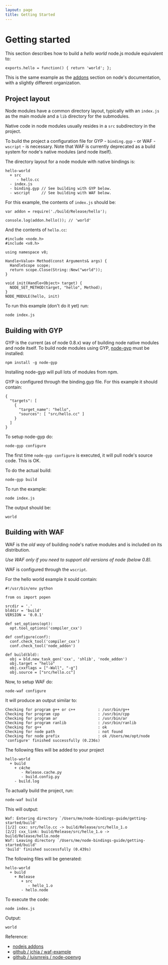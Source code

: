 ```yaml
---
layout: page
title: Getting Started
---
```

# Getting started

This section describes how to build a _hello world_ node.js module equivalent to:

    exports.hello = function() { return 'world'; };

This is the same example as the [addons](http://nodejs.org/api/addons.html) section on node's documentation, with a slightly different organization.

## Project layout

Node modules have a common directory layout, typically with an `index.js` as the main module and a `lib` directory for the submodules.

Native code in node modules usually resides in a `src` subdirectory in the project.

To build the project a configuration file for GYP - `binding.gyp` - or WAF - `wscript` - is necessary. Note that WAF is currently deprecated as a build system for node's native modules (and node itself).

The directory layout for a node module with native bindings is:

    hello-world
      + src
         - hello.cc
      - index.js
      - binding.gyp // See building with GYP below.
      - wscript     // See building with WAF below.

For this example, the contents of `index.js` should be:

    var addon = require('./build/Release/hello');

    console.log(addon.hello()); // 'world'

And the contents of `hello.cc`:


    #include <node.h>
    #include <v8.h>

    using namespace v8;

    Handle<Value> Method(const Arguments& args) {
      HandleScope scope;
      return scope.Close(String::New("world"));
    }

    void init(Handle<Object> target) {
      NODE_SET_METHOD(target, "hello", Method);
    }
    NODE_MODULE(hello, init)

To run this example (don't do it yet) run:

    node index.js

## Building with GYP

GYP is the current (as of node 0.8.x) way of building node native modules and node itself. To build node modules using GYP, [node-gyp](https://github.com/TooTallNate/node-gyp) must be installed:

    npm install -g node-gyp

Installing node-gyp will pull lots of modules from npm.

GYP is configured through the binding.gyp file. For this example it should contain:

    {
      "targets": [
        {
          "target_name": "hello",
          "sources": [ "src/hello.cc" ]
        }
      ]
    }

To setup node-gyp do:

    node-gyp configure

The first time `node-gyp configure` is executed, it will pull node's source code. This is OK.

To do the actual build:

    node-gyp build

To run the example:

    node index.js

The output should be:

    world


## Building with WAF

WAF is the _old way_ of building node's native modules and is included on its distribution.

*Use WAF only if you need to support old versions of node (below 0.8).*

WAF is configured through the `wscript`.

For the hello world example it sould contain:

    #!/usr/bin/env python

    from os import popen

    srcdir = '.'
    blddir = 'build'
    VERSION = '0.0.1'

    def set_options(opt):
      opt.tool_options('compiler_cxx')

    def configure(conf):
      conf.check_tool('compiler_cxx')
      conf.check_tool('node_addon')

    def build(bld):
      obj = bld.new_task_gen('cxx', 'shlib', 'node_addon')
      obj.target = "hello"
      obj.cxxflags = ["-Wall", "-g"]
      obj.source = ["src/hello.cc"]

Now, to setup WAF do:

    node-waf configure

It will produce an output similar to:

    Checking for program g++ or c++          : /usr/bin/g++ 
    Checking for program cpp                 : /usr/bin/cpp 
    Checking for program ar                  : /usr/bin/ar 
    Checking for program ranlib              : /usr/bin/ranlib 
    Checking for g++                         : ok  
    Checking for node path                   : not found 
    Checking for node prefix                 : ok /Users/me/opt/node
    'configure' finished successfully (0.236s)

The following files will be added to your project

    hello-world
      + build
        + c4che
           - Release.cache.py
           - build.config.py
        - build.log

To actually build the project, run:

    node-waf build

This will output:

    Waf: Entering directory `/Users/me/node-bindings-guide/getting-started/build'
    [1/2] cxx: src/hello.cc -> build/Release/src/hello_1.o
    [2/2] cxx_link: build/Release/src/hello_1.o -> build/Release/hello.node
    Waf: Leaving directory `/Users/me/node-bindings-guide/getting-started/build'
    'build' finished successfully (0.439s)

The following files will be generated:

    hello-world
      + build
        + Release
           + src
              - hello_1.o
           - hello.node

To execute the code:

    node index.js

Output:

    world

Reference:

*   [nodejs addons](http://nodejs.org/api/addons.html)
*   [github / jchia / waf-example](https://github.com/jchia/waf-example)
*   [github / luismreis / node-openvg](https://github.com/luismreis/node-openvg)
